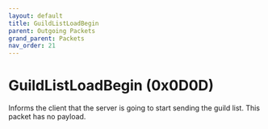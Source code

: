 ```yaml
---
layout: default
title: GuildListLoadBegin
parent: Outgoing Packets
grand_parent: Packets
nav_order: 21
---
```


# GuildListLoadBegin (0x0D0D)

Informs the client that the server is going to start sending the guild list. This packet has no payload.